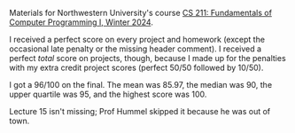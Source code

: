 Materials for Northwestern University's course [CS 211: Fundamentals of Computer Programming I, Winter 2024](https://class-descriptions.northwestern.edu/4930/MEAS/COMP_SCI/24645).

I received a perfect score on every project and homework (except the occasional late penalty or the missing header comment). I received a perfect _total_ score on projects, though, because I made up for the penalties with my extra credit project scores (perfect 50/50 followed by 10/50). 

I got a 96/100 on the final. The mean was 85.97, the median was 90, the upper quartile was 95, and the highest score was 100.

Lecture 15 isn't missing; Prof Hummel skipped it because he was out of town.
